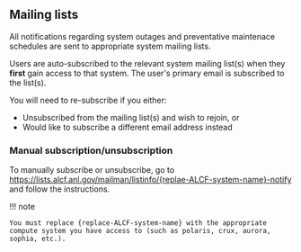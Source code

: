 ## Mailing lists

All notifications regarding system outages and preventative maintenace schedules are sent to appropriate system mailing lists. 

Users are auto-subscribed to the relevant system mailing list(s) when they **first** gain access to that system. The user's primary email is subscribed to the list(s).

You will need to re-subscribe if you either:
* Unsubscribed from the mailing list(s) and wish to rejoin, or
* Would like to subscribe a different email address instead

### Manual subscription/unsubscription

To manually subscribe or unsubscribe, go to https://lists.alcf.anl.gov/mailman/listinfo/{replae-ALCF-system-name}-notify and follow the instructions. 

!!! note

    You must replace {replace-ALCF-system-name} with the appropriate compute system you have access to (such as polaris, crux, aurora, sophia, etc.).


